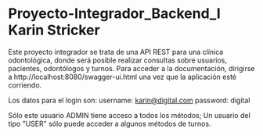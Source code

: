 # Proyecto-Integrador_Backend_I  Karin Stricker
Este proyecto integrador se trata de una API REST para una clínica odontológica, donde será posible realizar consultas sobre usuarios, pacientes, odontólogos y turnos.
Para acceder a la documentación, dirigirse a http://localhost:8080/swagger-ui.html una vez que la aplicación esté corriendo.

Los datos para el login son:
username: karin@digital.com
password: digital

Sólo este usuario ADMIN tiene acceso a todos los métodos;
Un usuario del tipo "USER" sólo puede acceder a algunos métodos de turnos.


 
